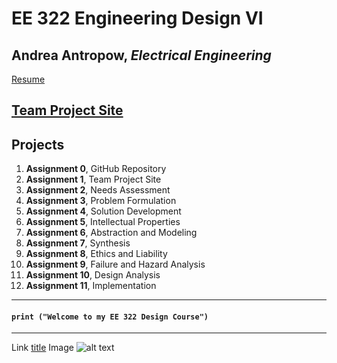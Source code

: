 # EE 322 Engineering Design VI
## Andrea Antropow, *Electrical Engineering*
[Resume](file:///C:/Users/Andrea/Downloads/Andrea%20Antropow%20Resume%202024.pdf)
## [Team Project Site](https://sites.google.com/stevens.edu/cpe322-group/home)
## Projects
1. **Assignment 0**, GitHub Repository
2. **Assignment 1**, Team Project Site
3. **Assignment 2**, Needs Assessment
4. **Assignment 3**, Problem Formulation
5. **Assignment 4**, Solution Development
6. **Assignment 5**, Intellectual Properties
7. **Assignment 6**, Abstraction and Modeling
8. **Assignment 7**, Synthesis
10. **Assignment 8**, Ethics and Liability
11. **Assignment 9**, Failure and Hazard Analysis
12. **Assignment 10**, Design Analysis
13. **Assignment 11**, Implementation
---
#### `print ("Welcome to my EE 322 Design Course")`
---
Link	[title](https://www.example.com)
Image	![alt text](image.jpg)
